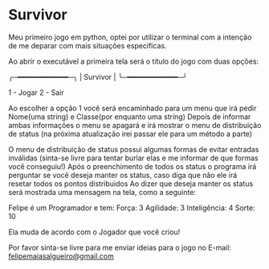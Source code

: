# Survivor
Meu primeiro jogo em python, optei por utilizar o terminal com a intenção de me deparar com mais situações especificas.

Ao abrir o executável a primeira tela será o título do jogo com duas opções: 

╭─━━━━━━━━━━━━─╮
|   Survivor   |
╰─━━━━━━━━━━━━─╯

   1 - Jogar
   2 - Sair
  
Ao escolher a opção 1 você será encaminhado para um menu que irá pedir Nome(uma string) e Classe(por enquanto uma string)
Depois de informar ambas informações o menu se apagará e irá mostrar o menu de distribuição de status (na próxima atualização irei passar ele para um método a parte)

O menu de distribuição de status possui algumas formas de evitar entradas inválidas (sinta-se livre para tentar burlar elas e me informar de que formas você conseguiu!)
Após o preenchimento de todos os status o programa irá perguntar se você deseja manter os status, caso diga que não ele irá resetar todos os pontos distribuidos
Ao dizer que deseja manter os status será mostrada uma mensagem na tela, como a seguinte:

Felipe é um Programador e tem:
Força: 3
Agilidade: 3
Inteligência: 4
Sorte: 10

Ela muda de acordo com o Jogador que você criou!

Por favor sinta-se livre para me enviar ideias para o jogo no E-mail: felipemaiasalgueiro@gmail.com
